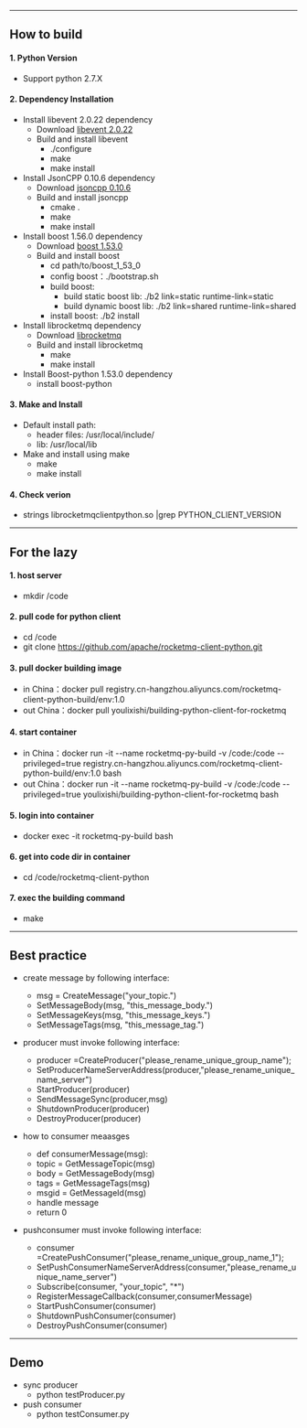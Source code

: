 ----------
## How to build

#### 1. Python Version
* Support python 2.7.X


#### 2. Dependency Installation
* Install libevent 2.0.22 dependency
    - Download [libevent 2.0.22](https://github.com/libevent/libevent/releases/download/release-2.0.22-stable/libevent-2.0.22-stable.tar.gz)
    - Build and install libevent
	   - ./configure
	   - make
	   - make install 
* Install JsonCPP 0.10.6 dependency
    - Download [jsoncpp 0.10.6](https://github.com/open-source-parsers/jsoncpp/archive/0.10.6.zip)
    - Build and install jsoncpp
  	     - cmake .
  	     - make
  	     - make install
* Install boost 1.56.0 dependency
	 - Download [boost 1.53.0](http://www.boost.org/users/history/version_1_53_0.html)
	 - Build and install boost
	   - cd path/to/boost_1_53_0
	   - config boost：./bootstrap.sh
	   - build boost:     
	       - build static boost lib: ./b2 link=static runtime-link=static
	       - build dynamic boost lib: ./b2 link=shared runtime-link=shared
	   -  install boost: ./b2 install
* Install librocketmq dependency
    - Download [librocketmq](https://github.com/apache/rocketmq-client-cpp)
    - Build and install librocketmq
	   - make
	   - make install 	
* Install Boost-python 1.53.0 dependency
    - install boost-python
      
#### 3. Make and Install
* Default install path:
    - header files: /usr/local/include/
    - lib: /usr/local/lib
* Make and install using make
    - make
    - make install
	
#### 4. Check verion
- strings librocketmqclientpython.so |grep PYTHON_CLIENT_VERSION
----------

##  For the lazy

#### 1. host server
   * mkdir /code
#### 2. pull code for python client
   * cd /code
   * git clone https://github.com/apache/rocketmq-client-python.git
#### 3. pull docker building image
   * in China：docker pull registry.cn-hangzhou.aliyuncs.com/rocketmq-client-python-build/env:1.0
   * out China：docker pull youlixishi/building-python-client-for-rocketmq
#### 4. start container
   * in China：docker run -it --name rocketmq-py-build -v /code:/code --privileged=true registry.cn-hangzhou.aliyuncs.com/rocketmq-client-python-build/env:1.0 bash
   * out China：docker run -it --name rocketmq-py-build -v /code:/code --privileged=true youlixishi/building-python-client-for-rocketmq bash
#### 5. login into container
   * docker exec -it rocketmq-py-build bash
#### 6. get into code dir in container
   * cd /code/rocketmq-client-python
#### 7. exec the building command
   * make
----------
## Best practice

- create message by following interface:
  - msg = CreateMessage("your_topic.")
  - SetMessageBody(msg, "this_message_body.")
  - SetMessageKeys(msg, "this_message_keys.")
  - SetMessageTags(msg, "this_message_tag.")
  
- producer must invoke following interface:
  - producer =CreateProducer("please_rename_unique_group_name");
  - SetProducerNameServerAddress(producer,"please_rename_unique_name_server")
  - StartProducer(producer)
  - SendMessageSync(producer,msg)
  - ShutdownProducer(producer)
  - DestroyProducer(producer)

- how to consumer meaasges
  - def consumerMessage(msg):
  - topic = GetMessageTopic(msg)
  - body = GetMessageBody(msg)
  - tags = GetMessageTags(msg)
  - msgid = GetMessageId(msg)
  - handle message
  - return 0

- pushconsumer must invoke following interface:
  - consumer =CreatePushConsumer("please_rename_unique_group_name_1");
  - SetPushConsumerNameServerAddress(consumer,"please_rename_unique_name_server")
  - Subscribe(consumer, "your_topic", "*")
  - RegisterMessageCallback(consumer,consumerMessage)
  - StartPushConsumer(consumer)
  - ShutdownPushConsumer(consumer)
  - DestroyPushConsumer(consumer)

----------
## Demo
- sync producer
  - python testProducer.py
- push consumer
  - python testConsumer.py